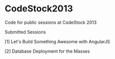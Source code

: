 CodeStock2013
=============

Code for public sessions at CodeStock 2013

Submitted Sessions

[1] Let's Build Something Awesome with AngularJS

[2] Database Deployment for the Masses
